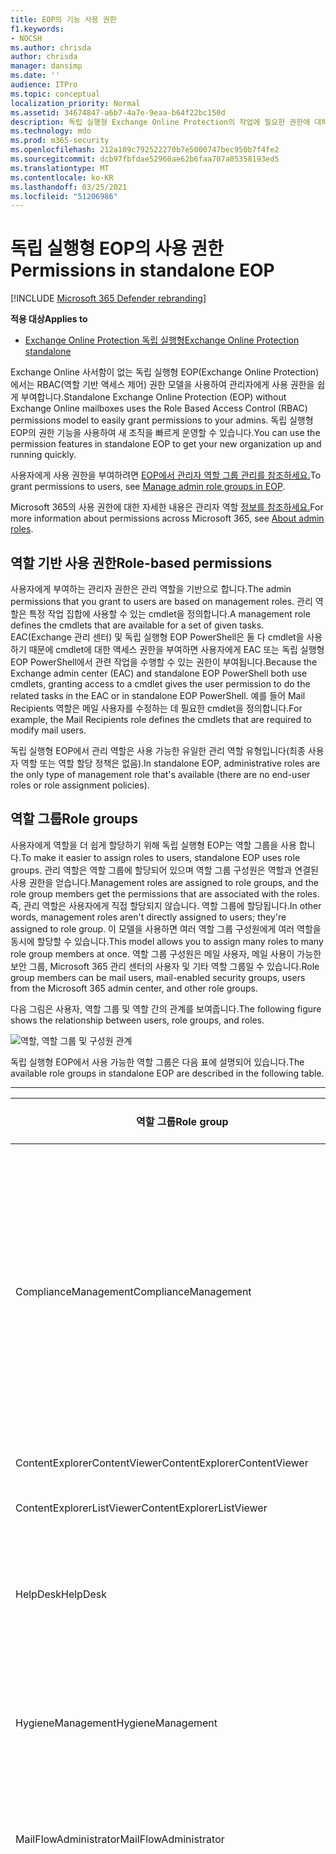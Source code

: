 ```yaml
---
title: EOP의 기능 사용 권한
f1.keywords:
- NOCSH
ms.author: chrisda
author: chrisda
manager: dansimp
ms.date: ''
audience: ITPro
ms.topic: conceptual
localization_priority: Normal
ms.assetid: 34674847-a6b7-4a7e-9eaa-b64f22bc150d
description: 독립 실행형 Exchange Online Protection의 작업에 필요한 권한에 대해 자세히 알아보기
ms.technology: mdo
ms.prod: m365-security
ms.openlocfilehash: 212a109c792522270b7e5000747bec950b7f4fe2
ms.sourcegitcommit: dcb97fbfdae52960ae62b6faa707a05358193ed5
ms.translationtype: MT
ms.contentlocale: ko-KR
ms.lasthandoff: 03/25/2021
ms.locfileid: "51206986"
---
```

# <a name="permissions-in-standalone-eop"></a><span data-ttu-id="b2f06-103">독립 실행형 EOP의 사용 권한</span><span class="sxs-lookup"><span data-stu-id="b2f06-103">Permissions in standalone EOP</span></span>

[!INCLUDE [Microsoft 365 Defender rebranding](../includes/microsoft-defender-for-office.md)]

<span data-ttu-id="b2f06-104">**적용 대상**</span><span class="sxs-lookup"><span data-stu-id="b2f06-104">**Applies to**</span></span>
-  [<span data-ttu-id="b2f06-105">Exchange Online Protection 독립 실행형</span><span class="sxs-lookup"><span data-stu-id="b2f06-105">Exchange Online Protection standalone</span></span>](exchange-online-protection-overview.md)

<span data-ttu-id="b2f06-106">Exchange Online 사서함이 없는 독립 실행형 EOP(Exchange Online Protection)에서는 RBAC(역할 기반 액세스 제어) 권한 모델을 사용하여 관리자에게 사용 권한을 쉽게 부여합니다.</span><span class="sxs-lookup"><span data-stu-id="b2f06-106">Standalone Exchange Online Protection (EOP) without Exchange Online mailboxes uses the Role Based Access Control (RBAC) permissions model to easily grant permissions to your admins.</span></span> <span data-ttu-id="b2f06-107">독립 실행형 EOP의 권한 기능을 사용하여 새 조직을 빠르게 운영할 수 있습니다.</span><span class="sxs-lookup"><span data-stu-id="b2f06-107">You can use the permission features in standalone EOP to get your new organization up and running quickly.</span></span>

<span data-ttu-id="b2f06-108">사용자에게 사용 권한을 부여하려면 [EOP에서 관리자 역할 그룹 관리를 참조하세요.](manage-admin-role-group-permissions-in-eop.md)</span><span class="sxs-lookup"><span data-stu-id="b2f06-108">To grant permissions to users, see [Manage admin role groups in EOP](manage-admin-role-group-permissions-in-eop.md).</span></span>

<span data-ttu-id="b2f06-109">Microsoft 365의 사용 권한에 대한 자세한 내용은 관리자 역할 [정보를 참조하세요.](../../admin/add-users/about-admin-roles.md)</span><span class="sxs-lookup"><span data-stu-id="b2f06-109">For more information about permissions across Microsoft 365, see [About admin roles](../../admin/add-users/about-admin-roles.md).</span></span>

## <a name="role-based-permissions"></a><span data-ttu-id="b2f06-110">역할 기반 사용 권한</span><span class="sxs-lookup"><span data-stu-id="b2f06-110">Role-based permissions</span></span>

<span data-ttu-id="b2f06-111">사용자에게 부여하는 관리자 권한은 관리 역할을 기반으로 합니다.</span><span class="sxs-lookup"><span data-stu-id="b2f06-111">The admin permissions that you grant to users are based on management roles.</span></span> <span data-ttu-id="b2f06-112">관리 역할은 특정 작업 집합에 사용할 수 있는 cmdlet을 정의합니다.</span><span class="sxs-lookup"><span data-stu-id="b2f06-112">A management role defines the cmdlets that are available for a set of given tasks.</span></span> <span data-ttu-id="b2f06-113">EAC(Exchange 관리 센터) 및 독립 실행형 EOP PowerShell은 둘 다 cmdlet을 사용하기 때문에 cmdlet에 대한 액세스 권한을 부여하면 사용자에게 EAC 또는 독립 실행형 EOP PowerShell에서 관련 작업을 수행할 수 있는 권한이 부여됩니다.</span><span class="sxs-lookup"><span data-stu-id="b2f06-113">Because the Exchange admin center (EAC) and standalone EOP PowerShell both use cmdlets, granting access to a cmdlet gives the user permission to do the related tasks in the EAC or in standalone EOP PowerShell.</span></span> <span data-ttu-id="b2f06-114">예를 들어 Mail Recipients 역할은 메일 사용자를 수정하는 데 필요한 cmdlet을 정의합니다.</span><span class="sxs-lookup"><span data-stu-id="b2f06-114">For example, the Mail Recipients role defines the cmdlets that are required to modify mail users.</span></span>

<span data-ttu-id="b2f06-115">독립 실행형 EOP에서 관리 역할은 사용 가능한 유일한 관리 역할 유형입니다(최종 사용자 역할 또는 역할 할당 정책은 없음).</span><span class="sxs-lookup"><span data-stu-id="b2f06-115">In standalone EOP, administrative roles are the only type of management role that's available (there are no end-user roles or role assignment policies).</span></span>

## <a name="role-groups"></a><span data-ttu-id="b2f06-116">역할 그룹</span><span class="sxs-lookup"><span data-stu-id="b2f06-116">Role groups</span></span>

<span data-ttu-id="b2f06-117">사용자에게 역할을 더 쉽게 할당하기 위해 독립 실행형 EOP는 역할 그룹을 사용 합니다.</span><span class="sxs-lookup"><span data-stu-id="b2f06-117">To make it easier to assign roles to users, standalone EOP uses role groups.</span></span> <span data-ttu-id="b2f06-118">관리 역할은 역할 그룹에 할당되어 있으며 역할 그룹 구성원은 역할과 연결된 사용 권한을 얻습니다.</span><span class="sxs-lookup"><span data-stu-id="b2f06-118">Management roles are assigned to role groups, and the role group members get the permissions that are associated with the roles.</span></span> <span data-ttu-id="b2f06-119">즉, 관리 역할은 사용자에게 직접 할당되지 않습니다. 역할 그룹에 할당됩니다.</span><span class="sxs-lookup"><span data-stu-id="b2f06-119">In other words, management roles aren't directly assigned to users; they're assigned to role group.</span></span> <span data-ttu-id="b2f06-120">이 모델을 사용하면 여러 역할 그룹 구성원에게 여러 역할을 동시에 할당할 수 있습니다.</span><span class="sxs-lookup"><span data-stu-id="b2f06-120">This model allows you to assign many roles to many role group members at once.</span></span> <span data-ttu-id="b2f06-121">역할 그룹 구성원은 메일 사용자, 메일 사용이 가능한 보안 그룹, Microsoft 365 관리 센터의 사용자 및 기타 역할 그룹일 수 있습니다.</span><span class="sxs-lookup"><span data-stu-id="b2f06-121">Role group members can be mail users, mail-enabled security groups, users from the Microsoft 365 admin center, and other role groups.</span></span>

<span data-ttu-id="b2f06-122">다음 그림은 사용자, 역할 그룹 및 역할 간의 관계를 보여줍니다.</span><span class="sxs-lookup"><span data-stu-id="b2f06-122">The following figure shows the relationship between users, role groups, and roles.</span></span>

![역할, 역할 그룹 및 구성원 관계](../../media/ITPro_Security_RBAC_EXO_SimplifiedRoleGroupRelationship.png)

<span data-ttu-id="b2f06-124">독립 실행형 EOP에서 사용 가능한 역할 그룹은 다음 표에 설명되어 있습니다.</span><span class="sxs-lookup"><span data-stu-id="b2f06-124">The available role groups in standalone EOP are described in the following table.</span></span>

****

|<span data-ttu-id="b2f06-125">역할 그룹</span><span class="sxs-lookup"><span data-stu-id="b2f06-125">Role group</span></span>|<span data-ttu-id="b2f06-126">설명</span><span class="sxs-lookup"><span data-stu-id="b2f06-126">Description</span></span>|<span data-ttu-id="b2f06-127">할당된 기본 역할</span><span class="sxs-lookup"><span data-stu-id="b2f06-127">Default roles assigned</span></span>|
|---|---|---|
|<span data-ttu-id="b2f06-128">ComplianceManagement</span><span class="sxs-lookup"><span data-stu-id="b2f06-128">ComplianceManagement</span></span>|<span data-ttu-id="b2f06-129">구독에 DLP 기능이 있는 경우 DLP(데이터 손실 방지)를 포함하여 조직 내의 규정 준수 설정을 구성하고 관리합니다.</span><span class="sxs-lookup"><span data-stu-id="b2f06-129">Configure and manage compliance settings within the organization, including data loss prevention (DLP) if your subscription has DLP capabilities.</span></span> <p> <span data-ttu-id="b2f06-130">Azure [AD의 준수 관리자](/azure/active-directory/users-groups-roles/directory-assign-admin-roles#compliance-administrator) 역할 구성원은 자동으로 이 역할 그룹의 사용 권한을 얻습니다.</span><span class="sxs-lookup"><span data-stu-id="b2f06-130">Members of the [Compliance Administrator](/azure/active-directory/users-groups-roles/directory-assign-admin-roles#compliance-administrator) role in Azure AD automatically get the permissions of this role group.</span></span>|<span data-ttu-id="b2f06-131">감사 로그</span><span class="sxs-lookup"><span data-stu-id="b2f06-131">Audit Logs</span></span> <p> <span data-ttu-id="b2f06-132">준수 관리</span><span class="sxs-lookup"><span data-stu-id="b2f06-132">Compliance Administration</span></span> <p> <span data-ttu-id="b2f06-133">정보 권한 관리</span><span class="sxs-lookup"><span data-stu-id="b2f06-133">Information Rights Management</span></span> <p> <span data-ttu-id="b2f06-134">보존 관리</span><span class="sxs-lookup"><span data-stu-id="b2f06-134">Retention Management</span></span> <p> <span data-ttu-id="b2f06-135">View-Only 감사 로그</span><span class="sxs-lookup"><span data-stu-id="b2f06-135">View-Only Audit Logs</span></span> <p> <span data-ttu-id="b2f06-136">보기 전용 구성</span><span class="sxs-lookup"><span data-stu-id="b2f06-136">View-Only Configuration</span></span> <p> <span data-ttu-id="b2f06-137">보기 전용 받는 사람</span><span class="sxs-lookup"><span data-stu-id="b2f06-137">View-Only Recipients</span></span>|
|<span data-ttu-id="b2f06-138">ContentExplorerContentViewer</span><span class="sxs-lookup"><span data-stu-id="b2f06-138">ContentExplorerContentViewer</span></span>|<span data-ttu-id="b2f06-139">사용되지 않습니다.</span><span class="sxs-lookup"><span data-stu-id="b2f06-139">Not used.</span></span>|<span data-ttu-id="b2f06-140">데이터 분류 콘텐츠 뷰어</span><span class="sxs-lookup"><span data-stu-id="b2f06-140">Data Classification Content Viewer</span></span>|
|<span data-ttu-id="b2f06-141">ContentExplorerListViewer</span><span class="sxs-lookup"><span data-stu-id="b2f06-141">ContentExplorerListViewer</span></span>|<span data-ttu-id="b2f06-142">사용되지 않습니다.</span><span class="sxs-lookup"><span data-stu-id="b2f06-142">Not used.</span></span>|<span data-ttu-id="b2f06-143">데이터 분류 목록 뷰어</span><span class="sxs-lookup"><span data-stu-id="b2f06-143">Data Classification List Viewer</span></span>|
|<span data-ttu-id="b2f06-144">HelpDesk</span><span class="sxs-lookup"><span data-stu-id="b2f06-144">HelpDesk</span></span>|<span data-ttu-id="b2f06-145">메일 사용자를 보고 관리합니다.</span><span class="sxs-lookup"><span data-stu-id="b2f06-145">View and manage mail users.</span></span>|<span data-ttu-id="b2f06-146">암호 다시 설정</span><span class="sxs-lookup"><span data-stu-id="b2f06-146">Reset Password</span></span> <p> <span data-ttu-id="b2f06-147">사용자 옵션</span><span class="sxs-lookup"><span data-stu-id="b2f06-147">User Options</span></span> <p> <span data-ttu-id="b2f06-148">보기 전용 받는 사람</span><span class="sxs-lookup"><span data-stu-id="b2f06-148">View-Only Recipients</span></span>|
|<span data-ttu-id="b2f06-149">HygieneManagement</span><span class="sxs-lookup"><span data-stu-id="b2f06-149">HygieneManagement</span></span>|<span data-ttu-id="b2f06-150">보호 기능(스팸 방지, 맬웨어 방지 등)을 관리합니다.</span><span class="sxs-lookup"><span data-stu-id="b2f06-150">Manage protection features (anti-spam, anti-malware, etc.).</span></span>|<span data-ttu-id="b2f06-151">전송방지</span><span class="sxs-lookup"><span data-stu-id="b2f06-151">Transport Hygiene</span></span> <p> <span data-ttu-id="b2f06-152">보기 전용 구성</span><span class="sxs-lookup"><span data-stu-id="b2f06-152">View-Only Configuration</span></span> <p> <span data-ttu-id="b2f06-153">보기 전용 받는 사람</span><span class="sxs-lookup"><span data-stu-id="b2f06-153">View-Only Recipients</span></span>|
|<span data-ttu-id="b2f06-154">MailFlowAdministrator</span><span class="sxs-lookup"><span data-stu-id="b2f06-154">MailFlowAdministrator</span></span>|<span data-ttu-id="b2f06-155">허용 도메인 및 커넥터 보기 및 관리</span><span class="sxs-lookup"><span data-stu-id="b2f06-155">View and manage accepted domains and connectors</span></span>|<span data-ttu-id="b2f06-156">원격 및 허용 도메인</span><span class="sxs-lookup"><span data-stu-id="b2f06-156">Remote and Accepted Domains</span></span> <p> <span data-ttu-id="b2f06-157">보기 전용 받는 사람</span><span class="sxs-lookup"><span data-stu-id="b2f06-157">View-Only Recipients</span></span>|
|<span data-ttu-id="b2f06-158">OrganizationManagement</span><span class="sxs-lookup"><span data-stu-id="b2f06-158">OrganizationManagement</span></span>|<span data-ttu-id="b2f06-159">전체 조직에 대한 관리자 액세스 및 거의 모든 작업을 수행하는 능력.</span><span class="sxs-lookup"><span data-stu-id="b2f06-159">Admin access to the entire organization and the ability to perform almost any task.</span></span> <p> <span data-ttu-id="b2f06-160">Azure [AD의 전역 관리자](/azure/active-directory/users-groups-roles/directory-assign-admin-roles#global-administrator--company-administrator) 역할 구성원은 자동으로 이 역할 그룹의 사용 권한을 얻습니다.</span><span class="sxs-lookup"><span data-stu-id="b2f06-160">Members of the [Global Administrator](/azure/active-directory/users-groups-roles/directory-assign-admin-roles#global-administrator--company-administrator) role in Azure AD automatically get the permissions of this role group.</span></span> <p> <span data-ttu-id="b2f06-161">**중요:** OrganizationManagement 역할 그룹은 강력한 역할이기 때문에 조직 수준 관리 작업을 수행하는 사용자만 이 역할 그룹의 구성원이 됩니다.</span><span class="sxs-lookup"><span data-stu-id="b2f06-161">**Important**: Because the OrganizationManagement role group is a powerful role, only users that perform organizational-level administrative tasks should be members of this role group.</span></span>|<span data-ttu-id="b2f06-162">맬웨어 방지</span><span class="sxs-lookup"><span data-stu-id="b2f06-162">AntiMalware</span></span> <p> <span data-ttu-id="b2f06-163">AntiSpam</span><span class="sxs-lookup"><span data-stu-id="b2f06-163">AntiSpam</span></span> <p> <span data-ttu-id="b2f06-164">감사 로그</span><span class="sxs-lookup"><span data-stu-id="b2f06-164">Audit Logs</span></span> <p> <span data-ttu-id="b2f06-165">준수 관리자</span><span class="sxs-lookup"><span data-stu-id="b2f06-165">Compliance Administrator</span></span> <p> <span data-ttu-id="b2f06-166">동적 메일 그룹</span><span class="sxs-lookup"><span data-stu-id="b2f06-166">Distribution Groups</span></span> <p> <span data-ttu-id="b2f06-167">정보 권한 관리</span><span class="sxs-lookup"><span data-stu-id="b2f06-167">Information Rights Management</span></span> <p> <span data-ttu-id="b2f06-168">메일 받는 사람 만들기</span><span class="sxs-lookup"><span data-stu-id="b2f06-168">Mail Recipient Creation</span></span> <p> <span data-ttu-id="b2f06-169">메일 받는 사람</span><span class="sxs-lookup"><span data-stu-id="b2f06-169">Mail Recipients</span></span> <p> <span data-ttu-id="b2f06-170">메시지 추적</span><span class="sxs-lookup"><span data-stu-id="b2f06-170">Message Tracking</span></span> <p> <span data-ttu-id="b2f06-171">마이그레이션</span><span class="sxs-lookup"><span data-stu-id="b2f06-171">Migration</span></span> <p> <span data-ttu-id="b2f06-172">조직 클라이언트 액세스</span><span class="sxs-lookup"><span data-stu-id="b2f06-172">Organization Client Access</span></span> <p> <span data-ttu-id="b2f06-173">조직 구성</span><span class="sxs-lookup"><span data-stu-id="b2f06-173">Organization Configuration</span></span> <p> <span data-ttu-id="b2f06-174">조직 전송 설정</span><span class="sxs-lookup"><span data-stu-id="b2f06-174">Organization Transport Settings</span></span> <p> <span data-ttu-id="b2f06-175">격리</span><span class="sxs-lookup"><span data-stu-id="b2f06-175">Quarantine</span></span> <p> <span data-ttu-id="b2f06-176">받는 사람 정책</span><span class="sxs-lookup"><span data-stu-id="b2f06-176">Recipient Policies</span></span> <p> <span data-ttu-id="b2f06-177">원격 및 허용 도메인</span><span class="sxs-lookup"><span data-stu-id="b2f06-177">Remote and Accepted Domains</span></span> <p> <span data-ttu-id="b2f06-178">암호 다시 설정</span><span class="sxs-lookup"><span data-stu-id="b2f06-178">Reset Password</span></span> <p> <span data-ttu-id="b2f06-179">보존 관리</span><span class="sxs-lookup"><span data-stu-id="b2f06-179">Retention Management</span></span> <p> <span data-ttu-id="b2f06-180">역할 관리</span><span class="sxs-lookup"><span data-stu-id="b2f06-180">Role Management</span></span> <p> <span data-ttu-id="b2f06-181">보안 관리자</span><span class="sxs-lookup"><span data-stu-id="b2f06-181">Security Administrator</span></span> <p> <span data-ttu-id="b2f06-182">Security Group Creation and Membership</span><span class="sxs-lookup"><span data-stu-id="b2f06-182">Security Group Creation and Membership</span></span> <p> <span data-ttu-id="b2f06-183">보안 읽기 권한자</span><span class="sxs-lookup"><span data-stu-id="b2f06-183">Security Reader</span></span> <p> <span data-ttu-id="b2f06-184">민감도 레이블 관리자</span><span class="sxs-lookup"><span data-stu-id="b2f06-184">Sensitivity Label Administrator</span></span> <p> <span data-ttu-id="b2f06-185">감독</span><span class="sxs-lookup"><span data-stu-id="b2f06-185">Supervision</span></span> <p> <span data-ttu-id="b2f06-186">전송방지</span><span class="sxs-lookup"><span data-stu-id="b2f06-186">Transport Hygiene</span></span> <p> <span data-ttu-id="b2f06-187">전송 규칙</span><span class="sxs-lookup"><span data-stu-id="b2f06-187">Transport Rules</span></span> <p> <span data-ttu-id="b2f06-188">사용자 옵션</span><span class="sxs-lookup"><span data-stu-id="b2f06-188">User Options</span></span> <p> <span data-ttu-id="b2f06-189">View-Only 맬웨어 방지</span><span class="sxs-lookup"><span data-stu-id="b2f06-189">View-Only AntiMalware</span></span> <p> <span data-ttu-id="b2f06-190">View-Only 방지</span><span class="sxs-lookup"><span data-stu-id="b2f06-190">View-Only AntiSpam</span></span> <p> <span data-ttu-id="b2f06-191">View-Only 감사 로그</span><span class="sxs-lookup"><span data-stu-id="b2f06-191">View-Only Audit Logs</span></span> <p> <span data-ttu-id="b2f06-192">보기 전용 구성</span><span class="sxs-lookup"><span data-stu-id="b2f06-192">View-Only Configuration</span></span> <p> <span data-ttu-id="b2f06-193">View-Only Quarantine</span><span class="sxs-lookup"><span data-stu-id="b2f06-193">View-Only Quarantine</span></span> <p> <span data-ttu-id="b2f06-194">보기 전용 받는 사람</span><span class="sxs-lookup"><span data-stu-id="b2f06-194">View-Only Recipients</span></span> <p> <span data-ttu-id="b2f06-195">View-Only 위협 인텔리전스</span><span class="sxs-lookup"><span data-stu-id="b2f06-195">View-Only Threat Intelligence</span></span>|
|<span data-ttu-id="b2f06-196">QuarantineAdministrator</span><span class="sxs-lookup"><span data-stu-id="b2f06-196">QuarantineAdministrator</span></span>|<span data-ttu-id="b2f06-197">모든 받는 사람에 대해 quarantined messages를 관리합니다.</span><span class="sxs-lookup"><span data-stu-id="b2f06-197">Manage quarantined messages for all recipients.</span></span>|<span data-ttu-id="b2f06-198">격리</span><span class="sxs-lookup"><span data-stu-id="b2f06-198">Quarantine</span></span>|
|<span data-ttu-id="b2f06-199">RecipientManagement</span><span class="sxs-lookup"><span data-stu-id="b2f06-199">RecipientManagement</span></span>|<span data-ttu-id="b2f06-200">조직에서 받는 사람 개체를 만들고 관리하고 제거합니다.</span><span class="sxs-lookup"><span data-stu-id="b2f06-200">Create, manage, and remove recipient objects in the organization.</span></span>|<span data-ttu-id="b2f06-201">동적 메일 그룹</span><span class="sxs-lookup"><span data-stu-id="b2f06-201">Distribution Groups</span></span> <p> <span data-ttu-id="b2f06-202">메일 받는 사람 만들기</span><span class="sxs-lookup"><span data-stu-id="b2f06-202">Mail Recipient Creation</span></span> <p> <span data-ttu-id="b2f06-203">메일 받는 사람</span><span class="sxs-lookup"><span data-stu-id="b2f06-203">Mail Recipients</span></span> <p> <span data-ttu-id="b2f06-204">메시지 추적</span><span class="sxs-lookup"><span data-stu-id="b2f06-204">Message Tracking</span></span> <p> <span data-ttu-id="b2f06-205">마이그레이션</span><span class="sxs-lookup"><span data-stu-id="b2f06-205">Migration</span></span> <p> <span data-ttu-id="b2f06-206">받는 사람 정책</span><span class="sxs-lookup"><span data-stu-id="b2f06-206">Recipient Policies</span></span> <p> <span data-ttu-id="b2f06-207">암호 다시 설정</span><span class="sxs-lookup"><span data-stu-id="b2f06-207">Reset Password</span></span>|
|<span data-ttu-id="b2f06-208">RecordsManagement</span><span class="sxs-lookup"><span data-stu-id="b2f06-208">RecordsManagement</span></span>|<span data-ttu-id="b2f06-209">보존 정책 태그, 메시지 분류 및 메일 흐름 규칙(전송 규칙)과 같은 준수 기능을 구성합니다.</span><span class="sxs-lookup"><span data-stu-id="b2f06-209">Configure compliance features, such as retention policy tags, message classifications, and mail flow rules (also known as transport rules).</span></span>|<span data-ttu-id="b2f06-210">메시지 추적</span><span class="sxs-lookup"><span data-stu-id="b2f06-210">Message Tracking</span></span> <p> <span data-ttu-id="b2f06-211">보존 관리</span><span class="sxs-lookup"><span data-stu-id="b2f06-211">Retention Management</span></span> <p> <span data-ttu-id="b2f06-212">전송 규칙</span><span class="sxs-lookup"><span data-stu-id="b2f06-212">Transport Rules</span></span>|
|<span data-ttu-id="b2f06-213">SecurityAdministrator</span><span class="sxs-lookup"><span data-stu-id="b2f06-213">SecurityAdministrator</span></span>|<span data-ttu-id="b2f06-214">조직의 모든 보호 측면(스팸 방지, 맬웨어 방지, 스푸핑 방지, 검역 등)을 구성합니다.</span><span class="sxs-lookup"><span data-stu-id="b2f06-214">Configure all aspects of protection in the organization (anti-spam, anti-malware, anti-spoofing, quarantine, etc.).</span></span> <p> <span data-ttu-id="b2f06-215">Azure [AD의 보안 관리자](/azure/active-directory/users-groups-roles/directory-assign-admin-roles#security-administrator) 역할 구성원은 자동으로 이 역할 그룹의 사용 권한을 얻습니다.</span><span class="sxs-lookup"><span data-stu-id="b2f06-215">Members of the [Security Administrator](/azure/active-directory/users-groups-roles/directory-assign-admin-roles#security-administrator) role in Azure AD automatically get the permissions of this role group.</span></span>|<span data-ttu-id="b2f06-216">맬웨어 방지</span><span class="sxs-lookup"><span data-stu-id="b2f06-216">AntiMalware</span></span> <p> <span data-ttu-id="b2f06-217">AntiSpam</span><span class="sxs-lookup"><span data-stu-id="b2f06-217">AntiSpam</span></span> <p> <span data-ttu-id="b2f06-218">감사 로그</span><span class="sxs-lookup"><span data-stu-id="b2f06-218">Audit Logs</span></span> <p> <span data-ttu-id="b2f06-219">격리</span><span class="sxs-lookup"><span data-stu-id="b2f06-219">Quarantine</span></span> <p> <span data-ttu-id="b2f06-220">보안 관리자</span><span class="sxs-lookup"><span data-stu-id="b2f06-220">Security Administrator</span></span> <p> <span data-ttu-id="b2f06-221">민감도 레이블 관리자</span><span class="sxs-lookup"><span data-stu-id="b2f06-221">Sensitivity Label Administrator</span></span> <p> <span data-ttu-id="b2f06-222">View-Only 맬웨어 방지</span><span class="sxs-lookup"><span data-stu-id="b2f06-222">View-Only AntiMalware</span></span> <p> <span data-ttu-id="b2f06-223">View-Only 방지</span><span class="sxs-lookup"><span data-stu-id="b2f06-223">View-Only AntiSpam</span></span> <p> <span data-ttu-id="b2f06-224">View-Only 감사 로그</span><span class="sxs-lookup"><span data-stu-id="b2f06-224">View-Only Audit Logs</span></span> <p> <span data-ttu-id="b2f06-225">View-Only Quarantine</span><span class="sxs-lookup"><span data-stu-id="b2f06-225">View-Only Quarantine</span></span> <p> <span data-ttu-id="b2f06-226">View-Only 위협 인텔리전스</span><span class="sxs-lookup"><span data-stu-id="b2f06-226">View-Only Threat Intelligence</span></span>|
|<span data-ttu-id="b2f06-227">SecurityReader</span><span class="sxs-lookup"><span data-stu-id="b2f06-227">SecurityReader</span></span>|<span data-ttu-id="b2f06-228">조직의 모든 보호 측면(스팸 방지, 맬웨어 방지, 스푸핑 방지, 검역 등)에 대한 보기 전용 액세스입니다.</span><span class="sxs-lookup"><span data-stu-id="b2f06-228">View-only access to all aspects of protection in the organization (anti-spam, anti-malware, anti-spoofing, quarantine, etc.).</span></span> <p> <span data-ttu-id="b2f06-229">Azure [AD의 보안](/azure/active-directory/users-groups-roles/directory-assign-admin-roles#security-reader) 읽기 권한자 역할 구성원은 자동으로 이 역할 그룹의 사용 권한을 얻습니다.</span><span class="sxs-lookup"><span data-stu-id="b2f06-229">Members of the [Security Reader](/azure/active-directory/users-groups-roles/directory-assign-admin-roles#security-reader) role in Azure AD automatically get the permissions of this role group.</span></span>|<span data-ttu-id="b2f06-230">보안 읽기 권한자</span><span class="sxs-lookup"><span data-stu-id="b2f06-230">Security Reader</span></span> <p> <span data-ttu-id="b2f06-231">View-Only 맬웨어 방지</span><span class="sxs-lookup"><span data-stu-id="b2f06-231">View-Only AntiMalware</span></span> <p> <span data-ttu-id="b2f06-232">View-Only 방지</span><span class="sxs-lookup"><span data-stu-id="b2f06-232">View-Only AntiSpam</span></span> <p> <span data-ttu-id="b2f06-233">View-Only Quarantine</span><span class="sxs-lookup"><span data-stu-id="b2f06-233">View-Only Quarantine</span></span> <p> <span data-ttu-id="b2f06-234">View-Only 위협 인텔리전스</span><span class="sxs-lookup"><span data-stu-id="b2f06-234">View-Only Threat Intelligence</span></span>|
|<span data-ttu-id="b2f06-235">TenantAdmins</span><span class="sxs-lookup"><span data-stu-id="b2f06-235">TenantAdmins</span></span>|<span data-ttu-id="b2f06-236">이 역할 그룹의 구성원 자격은 여러 서비스에서 동기화되고 중앙에서 관리됩니다.</span><span class="sxs-lookup"><span data-stu-id="b2f06-236">Membership in this role group is synchronized across services and managed centrally.</span></span> <span data-ttu-id="b2f06-237">기본적으로 이 역할 그룹에는 어떤 역할도 할당되지 않습니다.</span><span class="sxs-lookup"><span data-stu-id="b2f06-237">By default, this role group is not assigned any roles.</span></span> <span data-ttu-id="b2f06-238">그러나 이 역할 그룹은 Organization Management 역할 그룹의 구성원이 되어 해당 사용 권한을 상속합니다.</span><span class="sxs-lookup"><span data-stu-id="b2f06-238">However, it will be a member of the Organization Management role group and will inherit those permissions.</span></span>|<span data-ttu-id="b2f06-239">없음</span><span class="sxs-lookup"><span data-stu-id="b2f06-239">none</span></span>|
|<span data-ttu-id="b2f06-240">ViewOnlyOrganizationManagement</span><span class="sxs-lookup"><span data-stu-id="b2f06-240">ViewOnlyOrganizationManagement</span></span>|<span data-ttu-id="b2f06-241">조직에서 받는 사람, 보호 및 구성 개체와 해당 속성을 볼 수 있습니다.</span><span class="sxs-lookup"><span data-stu-id="b2f06-241">View recipient, protection, and configuration objects and their properties in the organization.</span></span>|<span data-ttu-id="b2f06-242">준수 관리자</span><span class="sxs-lookup"><span data-stu-id="b2f06-242">Compliance Administrator</span></span> <p> <span data-ttu-id="b2f06-243">보안 관리자</span><span class="sxs-lookup"><span data-stu-id="b2f06-243">Security Administrator</span></span> <p> <span data-ttu-id="b2f06-244">보안 읽기 권한자</span><span class="sxs-lookup"><span data-stu-id="b2f06-244">Security Reader</span></span> <p> <span data-ttu-id="b2f06-245">민감도 레이블 관리자</span><span class="sxs-lookup"><span data-stu-id="b2f06-245">Sensitivity Label Administrator</span></span> <p> <span data-ttu-id="b2f06-246">보기 전용 구성</span><span class="sxs-lookup"><span data-stu-id="b2f06-246">View-Only Configuration</span></span> <p> <span data-ttu-id="b2f06-247">보기 전용 받는 사람</span><span class="sxs-lookup"><span data-stu-id="b2f06-247">View-Only Recipients</span></span>|
|

<span data-ttu-id="b2f06-248">소수의 관리자만 있는 소규모 조직에서 작업하는 경우 해당 사용자를 조직 관리 역할 그룹에만 추가해야 할 수 있으며 다른 역할 그룹을 사용할 필요가 없습니다.</span><span class="sxs-lookup"><span data-stu-id="b2f06-248">If you work in a small organization that has only a few admins, you might need to add those users to the Organization Management role group only, and you may never need to use the other role groups.</span></span> <span data-ttu-id="b2f06-249">대규모 조직에서 작업하는 경우 받는 사람 구성과 같은 특정 작업을 수행하는 관리자가 있을 수 있습니다.</span><span class="sxs-lookup"><span data-stu-id="b2f06-249">If you work in a larger organization, you might have admins who perform specific tasks, such as recipient configuration.</span></span> <span data-ttu-id="b2f06-250">이러한 경우 받는 사람 관리 역할 그룹에 관리자 한 명을 추가하고 조직 관리 역할 그룹에 다른 관리자를 추가할 수 있습니다.</span><span class="sxs-lookup"><span data-stu-id="b2f06-250">In those cases, you might add one admin to the Recipient Management role group, and another admin to the Organization Management role group.</span></span> <span data-ttu-id="b2f06-251">그러면 해당 관리자는 특정 영역을 관리할 수 있지만 담당하지 않는 영역을 관리할 수 있는 권한이 없습니다.</span><span class="sxs-lookup"><span data-stu-id="b2f06-251">Those admins can then manage their specific areas, but they won't have permissions to manage areas they're not responsible for.</span></span>

<span data-ttu-id="b2f06-252">Exchange Online의 기본 제공 역할 그룹이 관리자의 작업 기능과 일치하지 않는 경우 역할 그룹을 만들고 역할을 추가할 수 있습니다.</span><span class="sxs-lookup"><span data-stu-id="b2f06-252">If the built-in role groups in Exchange Online don't match the job function of your administrators, you can create role groups and add roles to them.</span></span> <span data-ttu-id="b2f06-253">자세한 내용은 독립 실행형 [EOP에서 역할 그룹 관리를 참조하세요.](manage-admin-role-group-permissions-in-eop.md)</span><span class="sxs-lookup"><span data-stu-id="b2f06-253">For more information, see [Manage role groups in standalone EOP](manage-admin-role-group-permissions-in-eop.md).</span></span>

## <a name="roles"></a><span data-ttu-id="b2f06-254">역할</span><span class="sxs-lookup"><span data-stu-id="b2f06-254">Roles</span></span>

<span data-ttu-id="b2f06-255">독립 실행형 EOP에서 사용할 수 있는 기본 제공 역할은 다음 표에 설명되어 있습니다.</span><span class="sxs-lookup"><span data-stu-id="b2f06-255">The built-in roles that are available in standalone EOP are described in the following table.</span></span>

****

|<span data-ttu-id="b2f06-256">역할\*\*</span><span class="sxs-lookup"><span data-stu-id="b2f06-256">Role\*\*</span></span>|<span data-ttu-id="b2f06-257">설명</span><span class="sxs-lookup"><span data-stu-id="b2f06-257">Description</span></span>|<span data-ttu-id="b2f06-258">기본 역할 그룹 할당</span><span class="sxs-lookup"><span data-stu-id="b2f06-258">Default role group assignments</span></span>|
|---|---|---|
|<span data-ttu-id="b2f06-259">맬웨어 방지</span><span class="sxs-lookup"><span data-stu-id="b2f06-259">AntiMalware</span></span>|<span data-ttu-id="b2f06-260">맬웨어 방지 기능에 대한 구성 및 보고서를 보고 수정합니다.</span><span class="sxs-lookup"><span data-stu-id="b2f06-260">View and modify the configuration and reports for anti-malware features.</span></span>|<span data-ttu-id="b2f06-261">OrganizationManagement</span><span class="sxs-lookup"><span data-stu-id="b2f06-261">OrganizationManagement</span></span> <p> <span data-ttu-id="b2f06-262">SecurityAdministrator</span><span class="sxs-lookup"><span data-stu-id="b2f06-262">SecurityAdministrator</span></span>|
|<span data-ttu-id="b2f06-263">AntiSpam</span><span class="sxs-lookup"><span data-stu-id="b2f06-263">AntiSpam</span></span>|<span data-ttu-id="b2f06-264">스팸 방지 기능에 대한 구성 및 보고서를 보고 수정합니다.</span><span class="sxs-lookup"><span data-stu-id="b2f06-264">View and modify the configuration and reports for anti-spam features.</span></span>|<span data-ttu-id="b2f06-265">OrganizationManagement</span><span class="sxs-lookup"><span data-stu-id="b2f06-265">OrganizationManagement</span></span> <p> <span data-ttu-id="b2f06-266">SecurityAdministrator</span><span class="sxs-lookup"><span data-stu-id="b2f06-266">SecurityAdministrator</span></span>|
|<span data-ttu-id="b2f06-267">감사 로그</span><span class="sxs-lookup"><span data-stu-id="b2f06-267">Audit Logs</span></span>|<span data-ttu-id="b2f06-268">관리자 감사 로그를 검색하고 결과를 시청합니다.</span><span class="sxs-lookup"><span data-stu-id="b2f06-268">Search the administrator audit log and view the results.</span></span>|<span data-ttu-id="b2f06-269">ComplianceManagement</span><span class="sxs-lookup"><span data-stu-id="b2f06-269">ComplianceManagement</span></span> <p> <span data-ttu-id="b2f06-270">OrganizationManagement</span><span class="sxs-lookup"><span data-stu-id="b2f06-270">OrganizationManagement</span></span> <p> <span data-ttu-id="b2f06-271">SecurityAdministrator</span><span class="sxs-lookup"><span data-stu-id="b2f06-271">SecurityAdministrator</span></span>|
|<span data-ttu-id="b2f06-272">준수 관리자<sup>\*</sup></span><span class="sxs-lookup"><span data-stu-id="b2f06-272">Compliance Administrator<sup>\*</sup></span></span>||<span data-ttu-id="b2f06-273">ComplianceManagement</span><span class="sxs-lookup"><span data-stu-id="b2f06-273">ComplianceManagement</span></span> <p> <span data-ttu-id="b2f06-274">OrganizationManagement</span><span class="sxs-lookup"><span data-stu-id="b2f06-274">OrganizationManagement</span></span> <p> <span data-ttu-id="b2f06-275">ViewOnlyOrganizationManagement</span><span class="sxs-lookup"><span data-stu-id="b2f06-275">ViewOnlyOrganizationManagement</span></span>|
|<span data-ttu-id="b2f06-276">데이터 분류 콘텐츠 뷰어<sup>\*</sup></span><span class="sxs-lookup"><span data-stu-id="b2f06-276">Data Classification Content Viewer<sup>\*</sup></span></span>||<span data-ttu-id="b2f06-277">ContentExplorerContentViewer</span><span class="sxs-lookup"><span data-stu-id="b2f06-277">ContentExplorerContentViewer</span></span>|
|<span data-ttu-id="b2f06-278">데이터 분류 목록 뷰어<sup>\*</sup></span><span class="sxs-lookup"><span data-stu-id="b2f06-278">Data Classification List Viewer<sup>\*</sup></span></span>||
|<span data-ttu-id="b2f06-279">동적 메일 그룹</span><span class="sxs-lookup"><span data-stu-id="b2f06-279">Distribution Groups</span></span>|<span data-ttu-id="b2f06-280">모든 메일 그룹, 메일 사용이 가능한 보안 그룹 및 구성원을 만들고 관리합니다.</span><span class="sxs-lookup"><span data-stu-id="b2f06-280">Create and manage all distribution groups, mail-enabled security groups, and members.</span></span>|<span data-ttu-id="b2f06-281">OrganizationManagement</span><span class="sxs-lookup"><span data-stu-id="b2f06-281">OrganizationManagement</span></span> <p> <span data-ttu-id="b2f06-282">RecipientManagement</span><span class="sxs-lookup"><span data-stu-id="b2f06-282">RecipientManagement</span></span>|
|<span data-ttu-id="b2f06-283">정보 권한 관리<sup>\*</sup></span><span class="sxs-lookup"><span data-stu-id="b2f06-283">Information Rights Management<sup>\*</sup></span></span>||<span data-ttu-id="b2f06-284">ComplianceManagement</span><span class="sxs-lookup"><span data-stu-id="b2f06-284">ComplianceManagement</span></span> <p> <span data-ttu-id="b2f06-285">OrganizationManagement</span><span class="sxs-lookup"><span data-stu-id="b2f06-285">OrganizationManagement</span></span>|
|<span data-ttu-id="b2f06-286">메일 받는 사람 만들기</span><span class="sxs-lookup"><span data-stu-id="b2f06-286">Mail Recipient Creation</span></span>|<span data-ttu-id="b2f06-287">메일 사용자를 만들고 제거합니다.</span><span class="sxs-lookup"><span data-stu-id="b2f06-287">Create and remove mail users.</span></span>|<span data-ttu-id="b2f06-288">OrganizationManagement</span><span class="sxs-lookup"><span data-stu-id="b2f06-288">OrganizationManagement</span></span> <p> <span data-ttu-id="b2f06-289">RecipientManagement</span><span class="sxs-lookup"><span data-stu-id="b2f06-289">RecipientManagement</span></span>|
|<span data-ttu-id="b2f06-290">메일 받는 사람</span><span class="sxs-lookup"><span data-stu-id="b2f06-290">Mail Recipients</span></span>|<span data-ttu-id="b2f06-291">기존 메일 사용자 수정</span><span class="sxs-lookup"><span data-stu-id="b2f06-291">Modify existing mail users.</span></span>|<span data-ttu-id="b2f06-292">OrganizationManagement</span><span class="sxs-lookup"><span data-stu-id="b2f06-292">OrganizationManagement</span></span> <p> <span data-ttu-id="b2f06-293">RecipientManagement</span><span class="sxs-lookup"><span data-stu-id="b2f06-293">RecipientManagement</span></span>|
|<span data-ttu-id="b2f06-294">메시지 추적<sup>\*</sup></span><span class="sxs-lookup"><span data-stu-id="b2f06-294">Message Tracking<sup>\*</sup></span></span>||<span data-ttu-id="b2f06-295">OrganizationManagement</span><span class="sxs-lookup"><span data-stu-id="b2f06-295">OrganizationManagement</span></span> <p> <span data-ttu-id="b2f06-296">RecipientManagement</span><span class="sxs-lookup"><span data-stu-id="b2f06-296">RecipientManagement</span></span> <p> <span data-ttu-id="b2f06-297">레코드 관리</span><span class="sxs-lookup"><span data-stu-id="b2f06-297">Records Management</span></span>|
|<span data-ttu-id="b2f06-298">마이그레이션<sup>\*</sup></span><span class="sxs-lookup"><span data-stu-id="b2f06-298">Migration<sup>\*</sup></span></span>||<span data-ttu-id="b2f06-299">OrganizationManagement</span><span class="sxs-lookup"><span data-stu-id="b2f06-299">OrganizationManagement</span></span> <p> <span data-ttu-id="b2f06-300">RecipientManagement</span><span class="sxs-lookup"><span data-stu-id="b2f06-300">RecipientManagement</span></span>|
|<span data-ttu-id="b2f06-301">MyBaseOptions</span><span class="sxs-lookup"><span data-stu-id="b2f06-301">MyBaseOptions</span></span>|<span data-ttu-id="b2f06-302">사용자가 자신의 고지된 메시지를 볼 수 있도록 허용합니다.</span><span class="sxs-lookup"><span data-stu-id="b2f06-302">Allows users to view their own quarantined messages.</span></span> <p> <span data-ttu-id="b2f06-303">이 역할은 사용자에게 자동으로 할당되며 수동으로 할당할 수 없습니다.</span><span class="sxs-lookup"><span data-stu-id="b2f06-303">This role is automatically assigned to users, and you can't assign it manually.</span></span>|<span data-ttu-id="b2f06-304">없음</span><span class="sxs-lookup"><span data-stu-id="b2f06-304">none</span></span>|
|<span data-ttu-id="b2f06-305">조직 클라이언트 액세스<sup>\*</sup></span><span class="sxs-lookup"><span data-stu-id="b2f06-305">Organization Client Access<sup>\*</sup></span></span>||<span data-ttu-id="b2f06-306">OrganizationManagement</span><span class="sxs-lookup"><span data-stu-id="b2f06-306">OrganizationManagement</span></span>|
|<span data-ttu-id="b2f06-307">조직 구성</span><span class="sxs-lookup"><span data-stu-id="b2f06-307">Organization Configuration</span></span>|<span data-ttu-id="b2f06-308">보고서를 봅니다.</span><span class="sxs-lookup"><span data-stu-id="b2f06-308">View reports.</span></span>|<span data-ttu-id="b2f06-309">OrganizationManagement</span><span class="sxs-lookup"><span data-stu-id="b2f06-309">OrganizationManagement</span></span>|
|<span data-ttu-id="b2f06-310">조직 전송 설정<sup>\*</sup></span><span class="sxs-lookup"><span data-stu-id="b2f06-310">Organization Transport Settings<sup>\*</sup></span></span>||<span data-ttu-id="b2f06-311">OrganizationManagement</span><span class="sxs-lookup"><span data-stu-id="b2f06-311">OrganizationManagement</span></span>|
|<span data-ttu-id="b2f06-312">격리</span><span class="sxs-lookup"><span data-stu-id="b2f06-312">Quarantine</span></span>|<span data-ttu-id="b2f06-313">모든 받는 사람에 대해 모든 유형의 분리된 메시지를 관리합니다.</span><span class="sxs-lookup"><span data-stu-id="b2f06-313">Manage all types of quarantined message for all recipients.</span></span>|<span data-ttu-id="b2f06-314">OrganizationManagement</span><span class="sxs-lookup"><span data-stu-id="b2f06-314">OrganizationManagement</span></span> <p> <span data-ttu-id="b2f06-315">QuarantineAdministrator</span><span class="sxs-lookup"><span data-stu-id="b2f06-315">QuarantineAdministrator</span></span> <p> <span data-ttu-id="b2f06-316">SecurityAdministrator</span><span class="sxs-lookup"><span data-stu-id="b2f06-316">SecurityAdministrator</span></span>|
|<span data-ttu-id="b2f06-317">받는 사람 정책<sup>\*</sup></span><span class="sxs-lookup"><span data-stu-id="b2f06-317">Recipient Policies<sup>\*</sup></span></span>||<span data-ttu-id="b2f06-318">OrganizationManagement</span><span class="sxs-lookup"><span data-stu-id="b2f06-318">OrganizationManagement</span></span> <p> <span data-ttu-id="b2f06-319">RecipientManagement</span><span class="sxs-lookup"><span data-stu-id="b2f06-319">RecipientManagement</span></span>|
|<span data-ttu-id="b2f06-320">원격 및 허용 도메인</span><span class="sxs-lookup"><span data-stu-id="b2f06-320">Remote and Accepted Domains</span></span>|<span data-ttu-id="b2f06-321">원격 도메인, 허용 도메인 및 커넥터를 관리합니다.</span><span class="sxs-lookup"><span data-stu-id="b2f06-321">Manage remote domains, accepted domains, and connectors.</span></span>|<span data-ttu-id="b2f06-322">MailFlowAdministrator</span><span class="sxs-lookup"><span data-stu-id="b2f06-322">MailFlowAdministrator</span></span> <p> <span data-ttu-id="b2f06-323">OrganizationManagement</span><span class="sxs-lookup"><span data-stu-id="b2f06-323">OrganizationManagement</span></span>|
|<span data-ttu-id="b2f06-324">암호 다시 설정<sup>\*</sup></span><span class="sxs-lookup"><span data-stu-id="b2f06-324">Reset Password<sup>\*</sup></span></span>||<span data-ttu-id="b2f06-325">HelpDesk</span><span class="sxs-lookup"><span data-stu-id="b2f06-325">HelpDesk</span></span> <p> <span data-ttu-id="b2f06-326">OrganizationManagement</span><span class="sxs-lookup"><span data-stu-id="b2f06-326">OrganizationManagement</span></span> <p> <span data-ttu-id="b2f06-327">RecipientManagement</span><span class="sxs-lookup"><span data-stu-id="b2f06-327">RecipientManagement</span></span>|
|<span data-ttu-id="b2f06-328">보존 관리<sup>\*</sup></span><span class="sxs-lookup"><span data-stu-id="b2f06-328">Retention Management<sup>\*</sup></span></span>||<span data-ttu-id="b2f06-329">ComplianceManagement</span><span class="sxs-lookup"><span data-stu-id="b2f06-329">ComplianceManagement</span></span> <p> <span data-ttu-id="b2f06-330">OrganizationManagement</span><span class="sxs-lookup"><span data-stu-id="b2f06-330">OrganizationManagement</span></span> <p> <span data-ttu-id="b2f06-331">RecordsManagement</span><span class="sxs-lookup"><span data-stu-id="b2f06-331">RecordsManagement</span></span>|
|<span data-ttu-id="b2f06-332">역할 관리</span><span class="sxs-lookup"><span data-stu-id="b2f06-332">Role Management</span></span>|<span data-ttu-id="b2f06-333">역할 그룹을 만들고 관리합니다.</span><span class="sxs-lookup"><span data-stu-id="b2f06-333">Create and manage role groups.</span></span>|<span data-ttu-id="b2f06-334">OrganizationManagement</span><span class="sxs-lookup"><span data-stu-id="b2f06-334">OrganizationManagement</span></span>|
|<span data-ttu-id="b2f06-335">보안 관리자</span><span class="sxs-lookup"><span data-stu-id="b2f06-335">Security Administrator</span></span>|<span data-ttu-id="b2f06-336">모든 보안 및 보호 기능에 대한 구성 및 보고서를 관리합니다.</span><span class="sxs-lookup"><span data-stu-id="b2f06-336">Manage the configuration and reports for all security and protection features.</span></span>|<span data-ttu-id="b2f06-337">OrganizationManagement</span><span class="sxs-lookup"><span data-stu-id="b2f06-337">OrganizationManagement</span></span> <p> <span data-ttu-id="b2f06-338">SecurityAdministrator</span><span class="sxs-lookup"><span data-stu-id="b2f06-338">SecurityAdministrator</span></span> <p> <span data-ttu-id="b2f06-339">ViewOnlyOrganizationManagement</span><span class="sxs-lookup"><span data-stu-id="b2f06-339">ViewOnlyOrganizationManagement</span></span>|
|<span data-ttu-id="b2f06-340">Security Group Creation and Membership</span><span class="sxs-lookup"><span data-stu-id="b2f06-340">Security Group Creation and Membership</span></span>|<span data-ttu-id="b2f06-341">메일 사용이 가능한 보안 그룹을 만들고 관리합니다.</span><span class="sxs-lookup"><span data-stu-id="b2f06-341">Create and manage mail-enabled security groups.</span></span>|<span data-ttu-id="b2f06-342">OrganizationManagement</span><span class="sxs-lookup"><span data-stu-id="b2f06-342">OrganizationManagement</span></span>|
|<span data-ttu-id="b2f06-343">보안 읽기 권한자</span><span class="sxs-lookup"><span data-stu-id="b2f06-343">Security Reader</span></span>|<span data-ttu-id="b2f06-344">보안 및 보호 기능에 대한 구성 및 보고서를 시청합니다.</span><span class="sxs-lookup"><span data-stu-id="b2f06-344">View the configuration and reports for security and protection features.</span></span>|<span data-ttu-id="b2f06-345">조직 관리</span><span class="sxs-lookup"><span data-stu-id="b2f06-345">Organization Management</span></span> <p> <span data-ttu-id="b2f06-346">SecurityReader</span><span class="sxs-lookup"><span data-stu-id="b2f06-346">SecurityReader</span></span> <p> <span data-ttu-id="b2f06-347">ViewOnlyOrganizationManagement</span><span class="sxs-lookup"><span data-stu-id="b2f06-347">ViewOnlyOrganizationManagement</span></span>|
|<span data-ttu-id="b2f06-348">민감도 레이블 관리자<sup>\*</sup></span><span class="sxs-lookup"><span data-stu-id="b2f06-348">Sensitivity Label Administrator<sup>\*</sup></span></span>||<span data-ttu-id="b2f06-349">OrganizationManagement</span><span class="sxs-lookup"><span data-stu-id="b2f06-349">OrganizationManagement</span></span> <p> <span data-ttu-id="b2f06-350">SecurityAdministrator</span><span class="sxs-lookup"><span data-stu-id="b2f06-350">SecurityAdministrator</span></span> <p> <span data-ttu-id="b2f06-351">ViewOnlyOrganizationManagement</span><span class="sxs-lookup"><span data-stu-id="b2f06-351">ViewOnlyOrganizationManagement</span></span>|
|<span data-ttu-id="b2f06-352">감독<sup>\*</sup></span><span class="sxs-lookup"><span data-stu-id="b2f06-352">Supervision<sup>\*</sup></span></span>||<span data-ttu-id="b2f06-353">OrganizationManagement</span><span class="sxs-lookup"><span data-stu-id="b2f06-353">OrganizationManagement</span></span>|
|<span data-ttu-id="b2f06-354">전송방지</span><span class="sxs-lookup"><span data-stu-id="b2f06-354">Transport Hygiene</span></span>|<span data-ttu-id="b2f06-355">맬웨어 방지, 스팸 방지 기능 및 스푸핑 방지 기능을 관리합니다.</span><span class="sxs-lookup"><span data-stu-id="b2f06-355">Manage anti-malware, anti-spam features, and anti-spoofing features.</span></span>|<span data-ttu-id="b2f06-356">HygieneManagement</span><span class="sxs-lookup"><span data-stu-id="b2f06-356">HygieneManagement</span></span> <p> <span data-ttu-id="b2f06-357">OrganizationManagement</span><span class="sxs-lookup"><span data-stu-id="b2f06-357">OrganizationManagement</span></span>|
|<span data-ttu-id="b2f06-358">전송 규칙</span><span class="sxs-lookup"><span data-stu-id="b2f06-358">Transport Rules</span></span>|<span data-ttu-id="b2f06-359">메일 흐름 규칙(전송 규칙)을 만들고 관리합니다.</span><span class="sxs-lookup"><span data-stu-id="b2f06-359">Create and manage mail flow rules (also known as transport rules).</span></span>|<span data-ttu-id="b2f06-360">OrganizationManagement</span><span class="sxs-lookup"><span data-stu-id="b2f06-360">OrganizationManagement</span></span> <p> <span data-ttu-id="b2f06-361">RecordsManagement</span><span class="sxs-lookup"><span data-stu-id="b2f06-361">RecordsManagement</span></span>|
|<span data-ttu-id="b2f06-362">사용자 옵션</span><span class="sxs-lookup"><span data-stu-id="b2f06-362">User Options</span></span>|<span data-ttu-id="b2f06-363">기존 메일 사용자 수정</span><span class="sxs-lookup"><span data-stu-id="b2f06-363">Modify existing mail users.</span></span>|<span data-ttu-id="b2f06-364">HelpDesk</span><span class="sxs-lookup"><span data-stu-id="b2f06-364">HelpDesk</span></span> <p> <span data-ttu-id="b2f06-365">OrganizationManagement</span><span class="sxs-lookup"><span data-stu-id="b2f06-365">OrganizationManagement</span></span>|
|<span data-ttu-id="b2f06-366">View-Only 맬웨어 방지</span><span class="sxs-lookup"><span data-stu-id="b2f06-366">View-Only AntiMalware</span></span>|<span data-ttu-id="b2f06-367">맬웨어 방지 기능에 대한 구성 및 보고서를 볼 수 있습니다.</span><span class="sxs-lookup"><span data-stu-id="b2f06-367">View the configuration and reports for anti-malware features.</span></span>|<span data-ttu-id="b2f06-368">OrganizationManagement</span><span class="sxs-lookup"><span data-stu-id="b2f06-368">OrganizationManagement</span></span> <p> <span data-ttu-id="b2f06-369">SecurityAdministrator</span><span class="sxs-lookup"><span data-stu-id="b2f06-369">SecurityAdministrator</span></span> <p> <span data-ttu-id="b2f06-370">SecurityReader</span><span class="sxs-lookup"><span data-stu-id="b2f06-370">SecurityReader</span></span>|
|<span data-ttu-id="b2f06-371">View-Only 방지</span><span class="sxs-lookup"><span data-stu-id="b2f06-371">View-Only AntiSpam</span></span>|<span data-ttu-id="b2f06-372">스팸 방지 기능에 대한 구성 및 보고서를 볼 수 있습니다.</span><span class="sxs-lookup"><span data-stu-id="b2f06-372">View the configuration and reports for anti-spam features.</span></span>|<span data-ttu-id="b2f06-373">OrganizationManagement</span><span class="sxs-lookup"><span data-stu-id="b2f06-373">OrganizationManagement</span></span> <p> <span data-ttu-id="b2f06-374">SecurityAdministrator</span><span class="sxs-lookup"><span data-stu-id="b2f06-374">SecurityAdministrator</span></span> <p> <span data-ttu-id="b2f06-375">SecurityReader</span><span class="sxs-lookup"><span data-stu-id="b2f06-375">SecurityReader</span></span>|
|<span data-ttu-id="b2f06-376">View-Only 감사 로그</span><span class="sxs-lookup"><span data-stu-id="b2f06-376">View-Only Audit Logs</span></span>|<span data-ttu-id="b2f06-377">관리자 감사 로그를 검색하고 결과를 시청합니다.</span><span class="sxs-lookup"><span data-stu-id="b2f06-377">Search the administrator audit log and view the results.</span></span>|<span data-ttu-id="b2f06-378">ComplianceManagement</span><span class="sxs-lookup"><span data-stu-id="b2f06-378">ComplianceManagement</span></span> <p> <span data-ttu-id="b2f06-379">OrganizationManagement</span><span class="sxs-lookup"><span data-stu-id="b2f06-379">OrganizationManagement</span></span> <p> <span data-ttu-id="b2f06-380">SecurityAdministrator</span><span class="sxs-lookup"><span data-stu-id="b2f06-380">SecurityAdministrator</span></span>|
|<span data-ttu-id="b2f06-381">보기 전용 구성</span><span class="sxs-lookup"><span data-stu-id="b2f06-381">View-Only Configuration</span></span>|<span data-ttu-id="b2f06-382">조직의 모든 조직 및 메일 흐름(받는 사람이 아닌) 설정을 확인합니다.</span><span class="sxs-lookup"><span data-stu-id="b2f06-382">View all of the organization and mail flow (non-recipient) settings in the organization.</span></span>|<span data-ttu-id="b2f06-383">ComplianceManagement</span><span class="sxs-lookup"><span data-stu-id="b2f06-383">ComplianceManagement</span></span> <p> <span data-ttu-id="b2f06-384">HygieneManagement</span><span class="sxs-lookup"><span data-stu-id="b2f06-384">HygieneManagement</span></span> <p> <span data-ttu-id="b2f06-385">OrganizationManagement</span><span class="sxs-lookup"><span data-stu-id="b2f06-385">OrganizationManagement</span></span> <p> <span data-ttu-id="b2f06-386">ViewOnlyOrganizationManagement</span><span class="sxs-lookup"><span data-stu-id="b2f06-386">ViewOnlyOrganizationManagement</span></span>|
|<span data-ttu-id="b2f06-387">View-Only Quarantine</span><span class="sxs-lookup"><span data-stu-id="b2f06-387">View-Only Quarantine</span></span>|<span data-ttu-id="b2f06-388">모든 받는 사람에 대해 모든 고지된 메시지를 보기.</span><span class="sxs-lookup"><span data-stu-id="b2f06-388">View all quarantined messages for all recipients.</span></span>|<span data-ttu-id="b2f06-389">OrganizationManagement</span><span class="sxs-lookup"><span data-stu-id="b2f06-389">OrganizationManagement</span></span> <p> <span data-ttu-id="b2f06-390">SecurityAdministrator</span><span class="sxs-lookup"><span data-stu-id="b2f06-390">SecurityAdministrator</span></span> <p> <span data-ttu-id="b2f06-391">SecurityReader</span><span class="sxs-lookup"><span data-stu-id="b2f06-391">SecurityReader</span></span>|
|<span data-ttu-id="b2f06-392">보기 전용 받는 사람</span><span class="sxs-lookup"><span data-stu-id="b2f06-392">View-Only Recipients</span></span>|<span data-ttu-id="b2f06-393">받는 사람 속성을 보고 메시지 추적을 실행합니다.</span><span class="sxs-lookup"><span data-stu-id="b2f06-393">View recipient properties and run message trace.</span></span>|<span data-ttu-id="b2f06-394">ComplianceManagement</span><span class="sxs-lookup"><span data-stu-id="b2f06-394">ComplianceManagement</span></span> <p> <span data-ttu-id="b2f06-395">HelpDesk</span><span class="sxs-lookup"><span data-stu-id="b2f06-395">HelpDesk</span></span> <p> <span data-ttu-id="b2f06-396">HygieneManagement</span><span class="sxs-lookup"><span data-stu-id="b2f06-396">HygieneManagement</span></span> <p> <span data-ttu-id="b2f06-397">MailFlowAdministrator</span><span class="sxs-lookup"><span data-stu-id="b2f06-397">MailFlowAdministrator</span></span> <p>  <span data-ttu-id="b2f06-398">OrganizationManagement</span><span class="sxs-lookup"><span data-stu-id="b2f06-398">OrganizationManagement</span></span> <p> <span data-ttu-id="b2f06-399">ViewOnlyOrganizationManagement</span><span class="sxs-lookup"><span data-stu-id="b2f06-399">ViewOnlyOrganizationManagement</span></span>|
|<span data-ttu-id="b2f06-400">View-Only 위협 인텔리전스<sup>\*</sup></span><span class="sxs-lookup"><span data-stu-id="b2f06-400">View-Only Threat Intelligence<sup>\*</sup></span></span>||<span data-ttu-id="b2f06-401">OrganizationManagement</span><span class="sxs-lookup"><span data-stu-id="b2f06-401">OrganizationManagement</span></span> <p> <span data-ttu-id="b2f06-402">SecurityAdministrator</span><span class="sxs-lookup"><span data-stu-id="b2f06-402">SecurityAdministrator</span></span> <p> <span data-ttu-id="b2f06-403">SecurityReader</span><span class="sxs-lookup"><span data-stu-id="b2f06-403">SecurityReader</span></span>|
|

<span data-ttu-id="b2f06-404"><sup>\*</sup> 이 역할은 사용할 수 있는 것이지만 기본적으로 독립 실행형 EOP에서 유용한 것은 없습니다.</span><span class="sxs-lookup"><span data-stu-id="b2f06-404"><sup>\*</sup> Although this role is available, it basically does nothing useful in standalone EOP.</span></span>

## <a name="microsoft-365-permissions-in-standalone-eop"></a><span data-ttu-id="b2f06-405">독립 실행형 EOP의 Microsoft 365 권한</span><span class="sxs-lookup"><span data-stu-id="b2f06-405">Microsoft 365 permissions in standalone EOP</span></span>

<span data-ttu-id="b2f06-406">Microsoft 365 관리 센터에서 사용자를 만들 때 전역 관리자, 서비스 관리자, 암호 관리자 등의 다양한 관리 역할을 사용자에게 할당할지 여부를 선택할 수 있습니다.</span><span class="sxs-lookup"><span data-stu-id="b2f06-406">When you create a user in the Microsoft 365 admin center, you can choose whether to assign various administrative roles, such as Global admin, Service admin, Password admin, and so on, to the user.</span></span> <span data-ttu-id="b2f06-407">일부 Microsoft 365 역할은 EOP에서 사용자 관리 권한을 부여합니다.</span><span class="sxs-lookup"><span data-stu-id="b2f06-407">Some, but not all, Microsoft 365 roles grant the user administrative permissions in EOP.</span></span>

> [!NOTE]
> <span data-ttu-id="b2f06-408">독립 실행형 EOP 조직을 만드는 데 사용한 계정은 전역 관리자 역할에 자동으로 할당됩니다.</span><span class="sxs-lookup"><span data-stu-id="b2f06-408">The account you used to create your standalone EOP organization is automatically assigned to the Global admin role.</span></span>

<span data-ttu-id="b2f06-409">다음 표에는 Microsoft 365 역할 및 해당 역할이 해당하는 독립 실행형 EOP 역할 그룹이 나열됩니다.</span><span class="sxs-lookup"><span data-stu-id="b2f06-409">The following table lists the Microsoft 365 roles and the standalone EOP role groups that they correspond to.</span></span> <span data-ttu-id="b2f06-410">이러한 역할에 대한 자세한 내용은 관리자 역할 [정보를 참조하세요.](../../admin/add-users/about-admin-roles.md)</span><span class="sxs-lookup"><span data-stu-id="b2f06-410">For more information about these roles, see [About admin roles](../../admin/add-users/about-admin-roles.md).</span></span>

****

|<span data-ttu-id="b2f06-411">Microsoft 365 역할</span><span class="sxs-lookup"><span data-stu-id="b2f06-411">Microsoft 365 role</span></span>|<span data-ttu-id="b2f06-412">EOP 역할 그룹</span><span class="sxs-lookup"><span data-stu-id="b2f06-412">EOP role group</span></span>|
|---|---|
|<span data-ttu-id="b2f06-413">Exchange 관리자</span><span class="sxs-lookup"><span data-stu-id="b2f06-413">Exchange admin</span></span>|<span data-ttu-id="b2f06-414">OrganizationManagement</span><span class="sxs-lookup"><span data-stu-id="b2f06-414">OrganizationManagement</span></span>|
|<span data-ttu-id="b2f06-415">전역 관리자</span><span class="sxs-lookup"><span data-stu-id="b2f06-415">Global admin</span></span>|<span data-ttu-id="b2f06-416">OrganizationManagement</span><span class="sxs-lookup"><span data-stu-id="b2f06-416">OrganizationManagement</span></span> <p> <span data-ttu-id="b2f06-417">**참고:** 전역 관리자 역할 및 OrganizationManagement 역할 그룹은 특수 회사 관리자 역할 그룹을 사용하여 함께 구성됩니다.</span><span class="sxs-lookup"><span data-stu-id="b2f06-417">**Note**: The Global admin role and the OrganizationManagement role group are tied together using a special Company Administrator role group.</span></span> <span data-ttu-id="b2f06-418">회사 관리자 역할 그룹은 내부적으로 관리되고 직접 수정할 수 없습니다.</span><span class="sxs-lookup"><span data-stu-id="b2f06-418">The Company Administrator role group is managed internally and can't be modified directly.</span></span>|
|<span data-ttu-id="b2f06-419">암호 관리자</span><span class="sxs-lookup"><span data-stu-id="b2f06-419">Password admin</span></span>|<span data-ttu-id="b2f06-420">HelpDesk</span><span class="sxs-lookup"><span data-stu-id="b2f06-420">HelpDesk</span></span>|
|<span data-ttu-id="b2f06-421">전역 읽기 권한자</span><span class="sxs-lookup"><span data-stu-id="b2f06-421">Global reader</span></span>|<span data-ttu-id="b2f06-422">ViewOnlyOrganizationManagement</span><span class="sxs-lookup"><span data-stu-id="b2f06-422">ViewOnlyOrganizationManagement</span></span>|
|<span data-ttu-id="b2f06-423">보안 관리자</span><span class="sxs-lookup"><span data-stu-id="b2f06-423">Security admin</span></span>|<span data-ttu-id="b2f06-424">SecurityAdministrator</span><span class="sxs-lookup"><span data-stu-id="b2f06-424">SecurityAdministrator</span></span>|
|<span data-ttu-id="b2f06-425">보안 읽기 권한자</span><span class="sxs-lookup"><span data-stu-id="b2f06-425">Security reader</span></span>|<span data-ttu-id="b2f06-426">SecurityReader</span><span class="sxs-lookup"><span data-stu-id="b2f06-426">SecurityReader</span></span>|
|

<span data-ttu-id="b2f06-427">다른 Microsoft 365 역할에는 해당하는 EOP 역할 그룹이 있으며 EOP에서 관리 권한을 부여하지 않습니다.</span><span class="sxs-lookup"><span data-stu-id="b2f06-427">Other Microsoft 365 roles don't have a corresponding EOP role group and won't grant administrative permissions in EOP.</span></span> <span data-ttu-id="b2f06-428">사용자에게 Microsoft 365 역할을 할당하는 데 대한 자세한 내용은 관리자 역할 [할당을 참조하세요.](../../admin/add-users/assign-admin-roles.md)</span><span class="sxs-lookup"><span data-stu-id="b2f06-428">For more information about assigning a Microsoft 365 role to a user, see [Assign admin roles](../../admin/add-users/assign-admin-roles.md).</span></span>

<span data-ttu-id="b2f06-429">사용자는 Microsoft 365 역할에 추가하지 않고도 EOP에서 관리 권한을 부여할 수 있습니다.</span><span class="sxs-lookup"><span data-stu-id="b2f06-429">Users can be granted administrative rights in EOP without adding them to Microsoft 365 roles.</span></span> <span data-ttu-id="b2f06-430">이 작업을 위해 사용자를 EOP 역할 그룹의 구성원으로 추가합니다.</span><span class="sxs-lookup"><span data-stu-id="b2f06-430">You do this by adding the user as a member of an EOP role group.</span></span> <span data-ttu-id="b2f06-431">사용자는 EOP에서 사용 권한을 얻지만 다른 Microsoft 365 워크로드에서는 사용 권한을 얻지 못합니다.</span><span class="sxs-lookup"><span data-stu-id="b2f06-431">The user will get permissions in EOP, but they won't get permissions in other Microsoft 365 workloads.</span></span>

### <a name="how-do-you-know-this-worked"></a><span data-ttu-id="b2f06-432">작동 여부는 어떻게 확인하나요?</span><span class="sxs-lookup"><span data-stu-id="b2f06-432">How do you know this worked?</span></span>

<span data-ttu-id="b2f06-433">역할 그룹을 성공적으로 복사한지 확인하기 위해 다음 단계 중 하나를 수행합니다.</span><span class="sxs-lookup"><span data-stu-id="b2f06-433">To verify that you've successfully copied a role group, do either of the following steps:</span></span>

- <span data-ttu-id="b2f06-434">EAC에서 사용 권한  관리자 역할로 이동하여 역할 그룹이 나열되어 \> 있는지(나열되지 않은지) 확인해야 합니다.</span><span class="sxs-lookup"><span data-stu-id="b2f06-434">In the EAC, go to **Permissions** \> **Admin Roles**, and verify the role group is listed (or not listed).</span></span> <span data-ttu-id="b2f06-435">역할 그룹을 선택하고 세부 정보 창에서 설정을 확인하거나  편집 편집 아이콘을 클릭하여 ![ 설정을 ](../../media/ITPro-EAC-EditIcon.png) 확인합니다.</span><span class="sxs-lookup"><span data-stu-id="b2f06-435">Select the role group, and verify the settings in the Details pane or click **Edit** ![Edit icon](../../media/ITPro-EAC-EditIcon.png) to verify the settings.</span></span>

- <span data-ttu-id="b2f06-436">Exchange Online PowerShell에서 역할 그룹의 이름으로 바꾸고 다음 명령을 실행하여 역할 그룹이 존재하거나 존재하지 않는지 확인하고 설정을 \<Role Group Name\> 확인합니다.</span><span class="sxs-lookup"><span data-stu-id="b2f06-436">In Exchange Online PowerShell, replace \<Role Group Name\> with the name of the role group, and run the following command to verify the role group exists (or doesn't exist) and verify the settings:</span></span>

  ```PowerShell
  Get-RoleGroup -Identity "<Role Group Name>" | Format-List
  ```